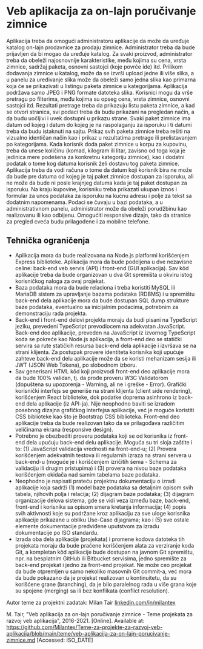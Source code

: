 # Veb aplikacija za on-lajn poručivanje zimnice

Aplikacija treba da omogući administratoru aplikacije da može da uređuje katalog on-lajn prodavnice za prodaju zimnice. Administrator treba da bude prijavljen da bi mogao da uređuje katalog. Za svaki proizvod, administrator treba da obeleži najosnovnije karakteristike, među kojima su cena, vrsta zimnice, sadržaj paketa, osnovni sastojci (koje povrće ide) itd. Prilikom dodavanja zimnice u katalog, može da se izvrši upload jedne ili više slika, a u panelu za uređivanje slika može da obeleži samo jedna slika kao primarna koja će se prikazivati u listingu paketa zimnice u kategorijama. Aplikacija podržava samo JPEG i PNG formate datoteka slika. Korisnici mogu da vrše pretragu po filterima, među kojima su opseg cena, vrsta zimnice, osnovni sastojci itd. Rezultati pretrage treba da prikazuju listu paketa zimnice, a kad se otvori stranica, svi podaci treba da budu prikazani na pregledan način, a da budu uočljivi i uvek dostupni u prikazu strane. Svaki paket zimnice ima datum od kojeg i datum do kojeg je na raspolaganju za isporuku i ti datumi treba da budu istaknuti na sajtu. Prikaz svih paketa zimnice treba rešiti na vizualno identičan način kao i prikaz u rezultatima pretrage ili prelistavanjem po kategorijama. Kada korisnik doda paket zimnice u korpu za kupovinu, treba da unese količinu (komad, kilogram ili litar, zavisno od toga koja je jedinica mere podešena za konkretnu kategoriju zimnice), kao i dodatni podatak o tome kog datuma korisnik želi dostavu tog paketa zimnice. Aplikacija treba da vodi računa o tome da datum koji korisnik bira ne može da bude pre datuma od kojeg je taj paket zimnice dostupan za isporuku, ali ne može da bude ni posle krajnjeg datuma kada je taj paket dostupan za isporuku. Na kraju kupovine, korisniku treba prikazati ukupan iznos i formular za unos podataka za isporuku na kućnu adresu i polje za tekst sa dodatnim napomenama. Podaci se čuvaju u bazi podataka, a u administrativnom panelu, administrator može da obeleži porudžbinu kao realizovanu ili kao odbijenu. Omogućiti responsive dizajn, tako da stranice za pregled cveća budu prilagođene i za mobilne telefone.

## Tehnička ograničenja

- Aplikacija mora da bude realizovana na Node.js platformi korišćenjem Express biblioteke. Aplikacija mora da bude podeljena u dve nezavisne celine: back-end veb servis (API) i front-end (GUI aplikacija). Sav kôd aplikacije treba da bude organizovan u dva Git spremišta u okviru istog korisničkog naloga za ovaj projekat.
- Baza podataka mora da bude relaciona i treba koristiti MySQL ili MariaDB sistem za upravljanje bazama podataka (RDBMS) i u spremištu back-end dela aplikacije mora da bude dostupan SQL dump strukture baze podataka, eventualno sa inicijalnim podacima, potrebnim za demonstraciju rada projekta.
- Back-end i front-end delovi projekta moraju da budi pisani na TypeScript jeziku, prevedeni TypeScript prevodiocem na adekvatan JavaScript. Back-end deo aplikacije, preveden na JavaScript iz izvornog TypeScript koda se pokreće kao Node.js aplikacija, a front-end deo se statički servira sa rute statičkih resursa back-end dela aplikacije i izvršava se na strani klijenta. Za postupak provere identiteta korisnika koji upućuje zahteve back-end delu aplikacije može da se koristi mehanizam sesija ili JWT (JSON Web Tokena), po slobodnom izboru.
- Sav generisani HTML kôd koji proizvodi front-end deo aplikacije mora da bude 100% validan, tj. da prođe proveru W3C Validatorom (dopuštena su upozorenja - Warning, ali ne i greške - Error). Grafički korisnički interfejs se generiše na strani klijenta (client side rendering), korišćenjem React biblioteke, dok podatke doprema asinhrono iz back-end dela aplikacije (iz API-ja). Nije neophodno baviti se izradom posebnog dizajna grafičkog interfejsa aplikacije, već je moguće koristiti CSS biblioteke kao što je Bootstrap CSS biblioteka. Front-end deo aplikacije treba da bude realizovan tako da se prilagođava različitim veličinama ekrana (responsive design).
- Potrebno je obezbediti proveru podataka koji se od korisnika iz front-end dela upućuju back-end delu aplikacije. Moguća su tri sloja zaštite i to: (1) JavaScript validacija vrednosti na front-end-u; (2) Provera korišćenjem adekvatnih testova ili regularnih izraza na strani servera u back-end-u (moguće je i korišćenjem izričitih šema - Schema za validaciju ili drugim pristupima) i (3) provera na nivou baze podataka korišćenjem okidača nad samim tabelama baze podataka.
- Neophodno je napisati prateću projektnu dokumentaciju o izradi aplikacije koja sadrži (1) model baze podataka sa detaljnim opisom svih tabela, njihovih polja i relacija; (2) dijagram baze podataka; (3) dijagram organizacije delova sistema, gde se vidi veza između baze, back-end, front-end i korisnika sa opisom smera kretanja informacija; (4) popis svih aktivnosti koje su podržane kroz aplikaciju za sve uloge korisnika aplikacije prikazane u obliku Use-Case dijagrama; kao i (5) sve ostale elemente dokumentacije predviđene uputstvom za izradu dokumentacije po ISO standardu.
- Izrada oba dela aplikacije (projekata) i promene kodova datoteka tih projekata moraju da bude praćene korišćenjem alata za verziranje koda Git, a kompletan kôd aplikacije bude dostupan na javnom Git spremištu, npr. na besplatnim GitHub ili Bitbucket servisima, jedno spremište za back-end projekat i jedno za front-end projekat. Ne može ceo projekat da bude otpremljen u samo nekoliko masovnih Git commit-a, već mora da bude pokazano da je projekat realizovan u kontinuitetu, da su korišćene grane (branching), da je bilo paralelnog rada u više grana koje su spojene (merging) sa ili bez konflikata (conflict resolution).

Autor teme za projektni zadatak: Milan Tair [linkedin.com/in/milantex](https://linkedin.com/in/milantex)

M. Tair, "Veb aplikacija za on-lajn poručivanje zimnice - Teme projekata za razvoj veb aplikacija", 2016-2021. [Online]. Available at: https://github.com/Milantex/Teme-za-projekte-za-razvoj-veb-aplikacija/blob/main/teme/veb-aplikacija-za-on-lajn-porucivanje-zimnice.md [Accessed: ISO_DATE]
